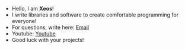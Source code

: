 - Hello, I am **Xeos**!
- I write libraries and software to create comfortable programming for everyone!
- For questions, write here: [Email](mailto:xeosscript@gmail.com)
 - Youtube: [Youtube](https://youtu.be/dQw4w9WgXcQ?si=dKlYn9jWDb15Afyh)
- Good luck with your projects!

